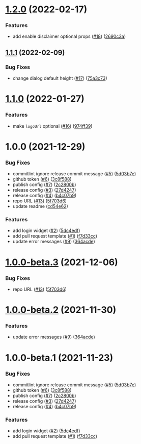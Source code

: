 # [1.2.0](https://github.com/airwallex/airwallex-login-widget/compare/v1.1.1...v1.2.0) (2022-02-17)

### Features

- add enable disclaimer optional props ([#18](https://github.com/airwallex/airwallex-login-widget/issues/18)) ([2690c3a](https://github.com/airwallex/airwallex-login-widget/commit/2690c3ad16778858c14a1c33a6c25be50026c6e6))

## [1.1.1](https://github.com/airwallex/airwallex-login-widget/compare/v1.1.0...v1.1.1) (2022-02-09)

### Bug Fixes

- change dialog default height ([#17](https://github.com/airwallex/airwallex-login-widget/issues/17)) ([75a3c73](https://github.com/airwallex/airwallex-login-widget/commit/75a3c73898447105aacace990fb38848e8be4966))

# [1.1.0](https://github.com/airwallex/airwallex-login-widget/compare/v1.0.0...v1.1.0) (2022-01-27)

### Features

- make `logoUrl` optional ([#16](https://github.com/airwallex/airwallex-login-widget/issues/16)) ([974ff39](https://github.com/airwallex/airwallex-login-widget/commit/974ff3921022be868e4eaf8a9390cc4032f309b2))

# 1.0.0 (2021-12-29)

### Bug Fixes

- commitlint ignore release commit message ([#5](https://github.com/airwallex/airwallex-login-widget/issues/5)) ([5d03b7e](https://github.com/airwallex/airwallex-login-widget/commit/5d03b7ef51319df1b7d89c0bbc4e855f29ce14e6))
- github token ([#6](https://github.com/airwallex/airwallex-login-widget/issues/6)) ([3c8f588](https://github.com/airwallex/airwallex-login-widget/commit/3c8f5884b2f5eece9385d3959d16af8401f3e734))
- publish config ([#7](https://github.com/airwallex/airwallex-login-widget/issues/7)) ([2c2800b](https://github.com/airwallex/airwallex-login-widget/commit/2c2800bd531bf0cb1934f3b8f2d262355dc1fd32))
- release config ([#3](https://github.com/airwallex/airwallex-login-widget/issues/3)) ([27d4247](https://github.com/airwallex/airwallex-login-widget/commit/27d4247d949f7d427ea8f615032f4ac20feba10f))
- release config ([#4](https://github.com/airwallex/airwallex-login-widget/issues/4)) ([b4c07b9](https://github.com/airwallex/airwallex-login-widget/commit/b4c07b965c3e2d328df95489044d002de93e4f93))
- repo URL ([#13](https://github.com/airwallex/airwallex-login-widget/issues/13)) ([5f703d6](https://github.com/airwallex/airwallex-login-widget/commit/5f703d647814cf5f296d3387134658889093ec20))
- update readme ([cd54e62](https://github.com/airwallex/airwallex-login-widget/commit/cd54e62a9ec28c11c795eb72fcf26095cd39cb04))

### Features

- add login widget ([#2](https://github.com/airwallex/airwallex-login-widget/issues/2)) ([5dc4edf](https://github.com/airwallex/airwallex-login-widget/commit/5dc4edfb2de605636e0c594dc06596192bfa0837))
- add pull request template ([#1](https://github.com/airwallex/airwallex-login-widget/issues/1)) ([f7d33cc](https://github.com/airwallex/airwallex-login-widget/commit/f7d33cc4d501986ddf59cf2fcdadd18756934509))
- update error messages ([#9](https://github.com/airwallex/airwallex-login-widget/issues/9)) ([364acde](https://github.com/airwallex/airwallex-login-widget/commit/364acde538111d37c9e9e89b49b1381781d60f12))

# [1.0.0-beta.3](https://github.com/airwallex/airwallex-login-widget/compare/v1.0.0-beta.2...v1.0.0-beta.3) (2021-12-06)

### Bug Fixes

- repo URL ([#13](https://github.com/airwallex/airwallex-login-widget/issues/13)) ([5f703d6](https://github.com/airwallex/airwallex-login-widget/commit/5f703d647814cf5f296d3387134658889093ec20))

# [1.0.0-beta.2](https://github.com/airwallex/airwallex-login-widget/compare/v1.0.0-beta.1...v1.0.0-beta.2) (2021-11-30)

### Features

- update error messages ([#9](https://github.com/airwallex/airwallex-login-widget/issues/9)) ([364acde](https://github.com/airwallex/airwallex-login-widget/commit/364acde538111d37c9e9e89b49b1381781d60f12))

# 1.0.0-beta.1 (2021-11-23)

### Bug Fixes

- commitlint ignore release commit message ([#5](https://github.com/airwallex/airwallex-login-widget/issues/5)) ([5d03b7e](https://github.com/airwallex/airwallex-login-widget/commit/5d03b7ef51319df1b7d89c0bbc4e855f29ce14e6))
- github token ([#6](https://github.com/airwallex/airwallex-login-widget/issues/6)) ([3c8f588](https://github.com/airwallex/airwallex-login-widget/commit/3c8f5884b2f5eece9385d3959d16af8401f3e734))
- publish config ([#7](https://github.com/airwallex/airwallex-login-widget/issues/7)) ([2c2800b](https://github.com/airwallex/airwallex-login-widget/commit/2c2800bd531bf0cb1934f3b8f2d262355dc1fd32))
- release config ([#3](https://github.com/airwallex/airwallex-login-widget/issues/3)) ([27d4247](https://github.com/airwallex/airwallex-login-widget/commit/27d4247d949f7d427ea8f615032f4ac20feba10f))
- release config ([#4](https://github.com/airwallex/airwallex-login-widget/issues/4)) ([b4c07b9](https://github.com/airwallex/airwallex-login-widget/commit/b4c07b965c3e2d328df95489044d002de93e4f93))

### Features

- add login widget ([#2](https://github.com/airwallex/airwallex-login-widget/issues/2)) ([5dc4edf](https://github.com/airwallex/airwallex-login-widget/commit/5dc4edfb2de605636e0c594dc06596192bfa0837))
- add pull request template ([#1](https://github.com/airwallex/airwallex-login-widget/issues/1)) ([f7d33cc](https://github.com/airwallex/airwallex-login-widget/commit/f7d33cc4d501986ddf59cf2fcdadd18756934509))
